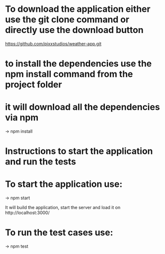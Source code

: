 # To download the application either use the git clone command or directly use the download button

https://github.com/pixxstudios/weather-app.git

# to install the dependencies use the npm install command from the project folder
# it will download all the dependencies via npm
-> npm install

# Instructions to start the application and run the tests
# To start the application use:
-> npm start

It will build the application, start the server and load it on http://localhost:3000/

# To run the test cases use:
-> npm test
